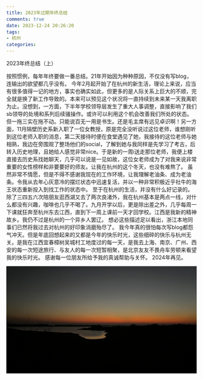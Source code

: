 ```yaml
---
title: 2023年过期年终总结
comments: true
date: 2023-12-24 20:26:20
tags:
- 杭州
categories:
---
```

2023年终总结（上）
<!--more-->
按照惯例，每年年终要做一番总结。21年开始因为种种原因，不仅没有写blog，连输出的欲望都几乎没有。
今年2月起开始了在杭州的新生活，理论上来说，应当有很多值得一记的地方，事实也确实如此，但更多的是人际关系上巨大的不顺，完全就是换了新工作导致的。本来可以预见这个状况将一直持续到未来某一天我离职为止。没想到，一方面，下半年学校领导层发生了重大人事调整，直接影响了我们sb领导的处境和系列后续骚操作。或许可以利用这个机会改善我们所处的状态。但一拖三实在拖不动。只能说百无一用是书生。还是毛主席有远见卓识啊！另一方面，11月隔壁历史系新入职了一位女教授，原是完全没听说过这位老师，谁想刚听到这位老师入职的消息，第二天接待时便在食堂遇见了她，我接待的这位老师与她相熟，我边在旁围观了整场他们的social，了解到她与我同样是先学习了考古，后转入历史地理，且她给人感觉非常nice。于是新的一周i送走那位老师，我便上楼直接去历史系找她聊天，几乎可以说是一见如故，这位女老师成为了对我来说非常重要的女性榜样和非要要好的师友。让我在杭州的这个冬天，也没有难熬了。
虽然非常不情愿，但是不得不感谢我现在的工作环境，让我理解老油条、成为老油条。令我从去年心灰意冷的摆烂状态中迅速复活，并以一种非常积极近乎社牛的海王状态重新投入到找工作的状态中。
至于在杭州的生活，并没有什么好记录的。除了三四五六次陪朋友逛西湖又去了两次良渚外，我在杭州基本是两点一线，对什么都没有兴趣，咖啡也几乎不喝了。九月开学以后，更是除出差之外，几乎每周一下课就狂奔至杭州东去江西，直到下一周上课前一天才回学校。江西是我新的精神故乡。我仍不过是杭州的一个异乡人罢辽。
想必这些描述足以看出，浙江本地同事们已然将我过去对杭州的好印象消磨殆尽了。
我今年真的很怕每次写blog都怨气冲天。但是年底回想起来的又都是今年的快乐时光，这些细碎的快乐与杭州无关。是我在江西宜春樟树吴城村工地度过的每一天，是我去上海、南京、广州、西安的每一次短途旅行、与友人的每一次短暂相聚，是北京友友不畏舟车劳顿来看望我的快乐时光。
感谢每一位朋友所给予我的真诚帮助与关怀。
2024年再见。

![暮色四合](/images/20231224.JPG "")
